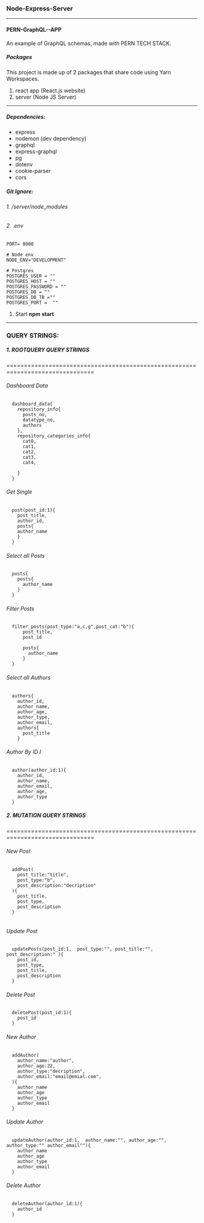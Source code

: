 ### Node-Express-Server
---
#### PERN-GraphQL--APP
An example of  GraphQL schemas,  made with PERN TECH STACK.

##### Packages
This project is made up of 2 packages that share code using Yarn Workspaces.

1. react app (React.js website)
2. server (Node JS Server)
---
##### **Dependencies:**
   * express
   * nodemon (dev dependency)
   * graphql
   * express-graphql
   * pg
   * dotenv
   * cookie-parser
   * cors


##### **Git Ignore:**
###### 1.  /server/node_modules
###### 2.  .env
```
PORT= 8000

# Node env
NODE_ENV="DEVELOPMENT"

# Postgres
POSTGRES_USER = ""
POSTGRES_HOST = ""
POSTGRES_PASSWORD = ""
POSTGRES_DB = ""
POSTGRES_DB_TB =""
POSTGRES_PORT =  ""
```
    
1. Start **npm start**
---
### QUERY STRINGS:
##### **1. ROOTQUERY  QUERY STRINGS**
=============================================================================== 

  
  ###### Dashboard Data 
```
  dashboard_data{
    repository_info{
      posts_no,
      datatype_no,
      authors
    },
    repository_categories_info{
      cat0,
      cat1,
      cat2,
      cat3,
      cat4,
      
    }
  }
```
  
 ###### Get Single 
```
  post(post_id:1){
    post_title,
    author_id,
    posts{
    author_name  
    }
  }
```
  
  ###### Select all Posts
```
  posts{
    posts{
      author_name
    }
  }
```

  ###### Filter Posts
```
  filter_posts(post_type:"a,c,g",post_cat:"b"){
      post_title,
      post_id
    
      posts{
        author_name
      }
  }
```
  ###### Select all Authors
```
  authors{
    author_id,
    author_name,
    author_age,
    author_type,
    author_email,
    authors{
      post_title
    }
```
  
  ###### Author By ID I
```
  author(author_id:1){
    author_id,
    author_name,
    author_email,
    author_age,
    author_type
  }
```
  
  

##### **2. MUTATION QUERY STRINGS**
===============================================================================

   ###### New Post  
   
```
  addPost(
    post_title:"title", 
    post_type:"b", 
    post_description:"decription"
  ){
    post_title,
    post_type,
    post_description
  }
  
``` 
   ###### Update Post 
```
  updatePosts(post_id:1,  post_type:"", post_title:"", post_description:" ){
    post_id,
    post_type,
    post_title,
    post_description
  }
```
  
   ###### Delete Post
```
  deletePost(post_id:1){
    post_id
  }  
```
   ###### New Author 
```
  addAuthor(
    author_name:"author", 
    author_age:22, 
    author_type:"decription", 
    author_email:"email@emial.com", 
  ){
    author_name
    author_age
    author_type
    author_email
  }
``` 
  
   ###### Update Author 
```
  updateAuthor(author_id:1,  author_name:"", author_age:"", author_type:"" author_email""){
    author_name
    author_age
    author_type
    author_email
  }
```
  
   ###### Delete Author
```
  deleteAuthor(author_id:1){
    author_id
  }   
```
